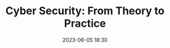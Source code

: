 ---
title: 'Cyber Security: From Theory to Practice'
date: 2023-06-05 18:30
link: /events/security
image: /images/event_header/security.jpg

location: JKU Linz, Open Innovation Center
description: Join us at JKU on June 5th, starting at 18:30, for an exciting evening dedicated to the fascinating world of Cyber Security. Our event is hosted at and in cooperation with the LIT - Open Innovation Center and aims to bridge the gap between theoretical concepts and practical applications.


    We have lined up three insightful talks, each lasting approximately 20 minutes, that will provide you with valuable insights into different aspects of Cyber Security.*


    Professor Rass, a renowned expert in the field, will kick off the evening by shedding light on the theoretical foundations of cyber security and sharing the latest advancements in research. Discover how theoretical concepts underpin the security measures we rely on in our digital world.


    Next, Tobias Höller, the chairman of SIGFLAG, will take the stage to introduce the audience to Capture the Flag (CTF) competitions. Explore the exciting world of CTFs, where participants engage in thrilling challenges to test their cyber security skills. Discover the practical applications of CTFs and how they contribute to developing expertise in the field.


    Lastly, Martin Dallinger, a student and computer-science enthusiast, will share his unique perspective on the topic. Drawing from his personal experiences and passion for cybersecurity, Martin will delve into the intriguing differences between Hacking Competitions and real-world work in security operations centers with critical infrastructure. Expect an engaging talk filled with interesting insights, unexpected challenges, and thought-provoking anecdotes.


    Whether you are a student, professional, or simply curious about cybersecurity, this event promises to offer valuable knowledge and inspiration. Join us for an evening of informative talks, engaging discussions, and networking opportunities with like-minded individuals.


    *Topics may be subject to change
register_link: https://pretix.eu/0xa/security/
livestream_link: https://www.youtube.com/watch?v=2nbhfOUV3rI

recording: https://www.youtube.com/embed/2nbhfOUV3rI
pictures: 
    - /images/security/DSC_3158.jpg
    - /images/security/DSC_3166.jpg
    - /images/security/DSC_3192.jpg
    - /images/security/DSC_3251.jpg
    - /images/security/DSC_3252.jpg
    - /images/security/DSC_3261.jpg
    - /images/security/DSC_3266.jpg
    - /images/security/DSC_3326.jpg
    - /images/security/DSC_3338.jpg
    - /images/security/DSC_3362.jpg
    - /images/security/DSC_3366.jpg
    - /images/security/DSC_3371.jpg
    - /images/security/DSC_3374.jpg
---